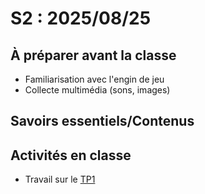 # S2 : 2025/08/25


## À préparer avant la classe

* Familiarisation avec l'engin de jeu
* Collecte multimédia (sons, images)

## Savoirs essentiels/Contenus

[](../../03-savoirs/01/README.md ':include')

## Activités en classe

* Travail sur le [TP1](../../02-activites/01/)